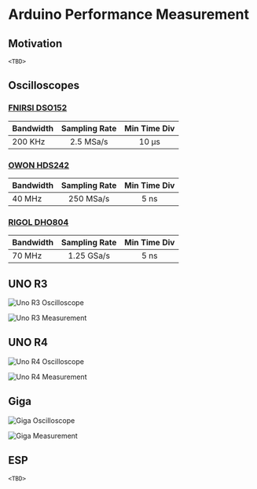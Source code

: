 # Arduino Performance Measurement

## Motivation

`<TBD>`


## Oscilloscopes

### [FNIRSI DSO152](https://www.fnirsi.com/products/dso-152?variant=46705204134106)

| Bandwidth | Sampling Rate | Min Time Div |
| -- | :-: | :-: |
| 200 KHz | 2.5 MSa/s | 10 μs |

### [OWON HDS242](https://files.owon.com.cn/specifications/HDS200.pdf)

| Bandwidth | Sampling Rate | Min Time Div |
| -- | :-: | :-: |
| 40 MHz | 250 MSa/s | 5 ns |

### [RIGOL DHO804](https://tw.rigol.com/tw/Images/DHO800_DataSheet_EN_tcm17-5746.pdf)

| Bandwidth | Sampling Rate | Min Time Div |
| -- | :-: | :-: |
| 70 MHz | 1.25 GSa/s | 5 ns |


## UNO R3

![Uno R3 Oscilloscope](https://github.com/inn-goose/arduino-performance/blob/main/images/Uno%20R3%20Oscilloscope.jpg?raw=true)

![Uno R3 Measurement](https://github.com/inn-goose/arduino-performance/blob/main/images/Uno%20R3%20Measurement.jpg?raw=true)


## UNO R4

![Uno R4 Oscilloscope](https://github.com/inn-goose/arduino-performance/blob/main/images/Uno%20R4%20Oscilloscope.jpg?raw=true)

![Uno R4 Measurement](https://github.com/inn-goose/arduino-performance/blob/main/images/Uno%20R4%20Measurement.jpg?raw=true)


## Giga

![Giga Oscilloscope](https://github.com/inn-goose/arduino-performance/blob/main/images/Giga%20Oscilloscope.jpg?raw=true)

![Giga Measurement](https://github.com/inn-goose/arduino-performance/blob/main/images/Giga%20Measurement.jpg?raw=true)


## ESP

`<TBD>`
